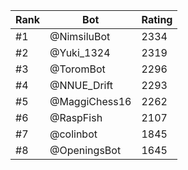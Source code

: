 Rank|Bot|Rating
---|---|---
#1|@NimsiluBot|2334
#2|@Yuki_1324|2319
#3|@ToromBot|2296
#4|@NNUE_Drift|2293
#5|@MaggiChess16|2262
#6|@RaspFish|2107
#7|@colinbot|1845
#8|@OpeningsBot|1645
